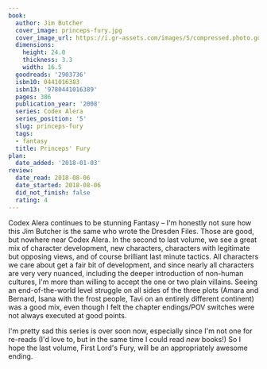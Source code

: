 ```yaml
---
book:
  author: Jim Butcher
  cover_image: princeps-fury.jpg
  cover_image_url: https://i.gr-assets.com/images/S/compressed.photo.goodreads.com/books/1315082776l/2903736._SX98_.jpg
  dimensions:
    height: 24.0
    thickness: 3.3
    width: 16.5
  goodreads: '2903736'
  isbn10: 0441016383
  isbn13: '9780441016389'
  pages: 386
  publication_year: '2008'
  series: Codex Alera
  series_position: '5'
  slug: princeps-fury
  tags:
  - fantasy
  title: Princeps' Fury
plan:
  date_added: '2018-01-03'
review:
  date_read: 2018-08-06
  date_started: 2018-08-06
  did_not_finish: false
  rating: 4
---
```


Codex Alera continues to be stunning Fantasy – I'm honestly not sure how this Jim Butcher is the same who wrote the Dresden Files. Those are good, but nowhere near Codex Alera. In the second to last volume, we see a great mix of character development, new characters, characters with legitimate but opposing views, and of course brilliant last minute tactics. All characters we care about get a fair bit of development, and since nearly all characters are very very nuanced, including the deeper introduction of non-human cultures, I'm more than willing to accept the one or two plain villains. Seeing an end-of-the-world level struggle on all sides of the three plots (Amara and Bernard, Isana with the frost people, Tavi on an entirely different continent) was a good mix, even though I felt the chapter endings/POV switches were not always executed at good points.

I'm pretty sad this series is over soon now, especially since I'm not one for re-reads (I'd love to, but in the same time I could read *new* books!) So I hope the last volume, First Lord's Fury, will be an appropriately awesome ending.

